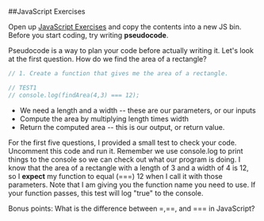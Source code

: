 ##JavaScript Exercises

Open up [JavaScript Exercises](javascript-exercises.js) and copy the contents into a new JS bin. Before you start coding, try writing **pseudocode**.

Pseudocode is a way to plan your code before actually writing it. Let's look at the first question. How do we find the area of a rectangle?

``` javascript
// 1. Create a function that gives me the area of a rectangle.

// TEST1
// console.log(findArea(4,3) === 12);
```

  * We need a length and a width -- these are our parameters, or our inputs
  * Compute the area by multiplying length times width
  * Return the computed area -- this is our output, or return value.

For the first five questions, I provided a small test to check your code. Uncomment this code and run it. Remember we use console.log to print things to the console so we can check out what our program is doing. I know that the area of a rectangle with a length of 3 and a width of 4 is 12, so I **expect** my function to equal (===) 12 when I call it with those parameters. Note that I am giving you the function name you need to use. If your function passes, this test will log "true" to the console.

Bonus points: What is the difference between =,==, and === in JavaScript?





